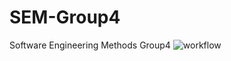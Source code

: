 # SEM-Group4
Software Engineering Methods Group4
![workflow](https://github.com/KHiplyte/sem/actions/workflows/main.yml/badge.svg)